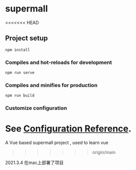 # supermall
<<<<<<< HEAD

## Project setup
```
npm install
```

### Compiles and hot-reloads for development
```
npm run serve
```

### Compiles and minifies for production
```
npm run build
```

### Customize configuration
See [Configuration Reference](https://cli.vuejs.org/config/).
=======
A Vue based supermall project , used to learn vue
>>>>>>> origin/main


2021.3.4
在mac上部署了项目